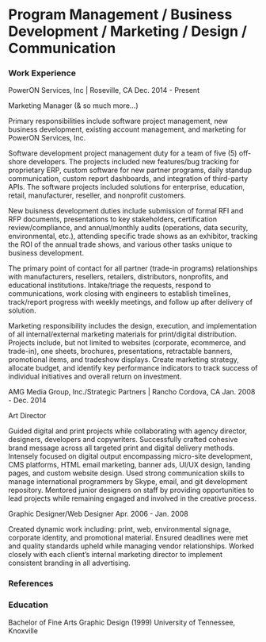 # Program Management / Business Development / Marketing / Design / Communication

### Work Experience
PowerON Services, Inc | Roseville, CA
Dec. 2014 - Present

Marketing Manager (& so much more...)

Primary responsibilities include software project management, new business development, existing account management, and marketing for PowerON Services, Inc.

Software development project management duty for a team of five (5) off-shore developers. The projects included new features/bug tracking for proprietary ERP, custom software for new partner programs, daily standup communication, custom report dashboards, and integration of third-party APIs. The software projects included solutions for enterprise, education, retail, manufacturer, reseller, and nonprofit customers.

New buisness development duties include submission of formal RFI and RFP documents, presentations to key stakeholders, certification review/compliance, and annual/monthly audits (operations, data security, environmental, etc.), attending specific trade shows as an exhibitor, tracking the ROI of the annual trade shows, and various other tasks unique to business development.

The primary point of contact for all partner (trade-in programs) relationships with manufacturers, resellers, retailers, distributors, nonprofits, and educational institutions. Intake/triage the requests, respond to communications, work closing with engineers to establish timelines, track/report progress with weekly meetings, and follow up after delivery of solution.

Marketing responsibility includes the design, execution, and implementation of all internal/external marketing materials for print/digital distribution. Projects include, but not limited to websites (corporate, ecommerce, and trade-in), one sheets, brochures, presentations, retractable banners, promotional items, and tradeshow displays. Create marketing strategy, allocate budget, and identify key performance indicators to track success of individual initiatives and overall return on investment.

AMG Media Group, Inc./Strategic Partners | Rancho Cordova, CA 
Jan. 2008 - Dec. 2014

Art Director

Guided digital and print projects while collaborating with agency director, designers, developers and copywriters. Successfully crafted cohesive brand message across all targeted print and digital delivery methods. Intensely focused on digital output encompassing micro-site development, CMS platforms, HTML email marketing, banner ads, UI/UX design, landing pages, and custom website design. Used strong communication skills to manage international programmers by Skype, email, and git development repository. Mentored junior designers on staff by providing opportunities to lead projects while remaining engaged and involved in the creative process.

Graphic Designer/Web Designer
Apr. 2006 - Jan. 2008

Created dynamic work including: print, web, environmental signage, corporate identity, and promotional material. Ensured deadlines were met and quality standards upheld while managing vendor relationships. Worked closely with each client’s internal marketing director to implement consistent branding in all advertising.

### References



### Education
Bachelor of Fine Arts
Graphic Design (1999)
University of Tennessee, Knoxville
